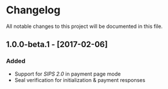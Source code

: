 # Changelog
All notable changes to this project will be documented in this file.

## 1.0.0-beta.1 - [2017-02-06]

### Added
- Support for _SIPS 2.0_ in payment page mode
- Seal verification for initialization & payment responses
